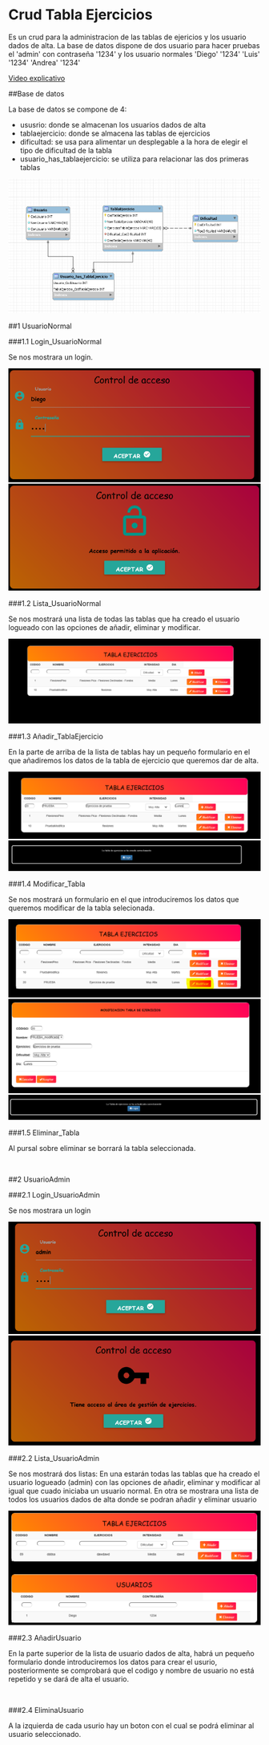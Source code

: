 # Crud Tabla Ejercicios

Es un crud para la administracion de las tablas de ejericios y los usuario dados de alta.
La base de datos dispone de dos usuario para hacer pruebas el 'admin' con contraseña '1234' y los usuario normales
'Diego' '1234'
'Luis' '1234'
'Andrea' '1234' 

<a href="https://youtu.be/De8pKZWp8lI" target="_blank">Video explicativo</a>

##Base de datos

La base de datos se compone de 4:
- ususrio: donde se almacenan los usuarios dados de alta
- tablaejercicio: donde se almacena las tablas de ejercicios
- dificultad: se usa para alimentar un desplegable a la hora de elegir el tipo de dificultad de la tabla
- usuario_has_tablaejercicio: se utiliza para relacionar las dos primeras tablas

<img src="imagenes/bbdd.png" alt="">



##1 UsuarioNormal

###1.1 Login_UsuarioNormal

Se nos mostrara un login.

<img src="imagenes/loginnormal1.png" alt="">
<img src="imagenes/loginnormal2.png" alt="">

###1.2 Lista_UsuarioNormal

Se nos mostrará una lista de todas las tablas que ha creado el usuario logueado con las opciones de añadir, eliminar y modificar.

<img src="imagenes/listarnoadmin.png" alt="">

###1.3 Añadir_TablaEjercicio

En la parte de arriba de la lista de tablas hay un pequeño formulario en el que añadiremos los datos de la tabla
de ejercicio que queremos dar de alta.

<img src="imagenes/aniadirtabla1.png" alt="">
<img src="imagenes/aniadirtabla2.png" alt="">

###1.4 Modificar_Tabla

Se nos mostrará un formulario en el que introduciremos los datos que queremos modificar de la tabla selecionada.

<img src="imagenes/modificartabla1.png" alt="">
<img src="imagenes/modificartabla2.png" alt="">
<img src="imagenes/modificartabla3.png" alt="">

###1.5 Eliminar_Tabla

Al pursal sobre eliminar se borrará la tabla seleccionada.

<img src="imagenes/eleminar.png" alt="">
<img src="imagenes/eleminar2.png" alt="">



##2 UsuarioAdmin

###2.1 Login_UsuarioAdmin

Se nos mostrara un login

<img src="imagenes/loginadmin1.png" alt="">
<img src="imagenes/loginadmin2.png" alt="">

###2.2 Lista_UsuarioAdmin

Se nos mostrará dos listas:
En una estarán todas las tablas que ha creado el usuario logueado (admin) con las opciones de añadir, eliminar y modificar al igual que cuado iniciaba un usuario normal.
En otra se mostrara una lista de todos los usuarios dados de alta donde se podran añadir y eliminar usuario

<img src="imagenes/listaradmin.png" alt="">

###2.3 AñadirUsuario

En la parte superior de la lista de usuario dados de alta, habrá un pequeño formulario donde introduciremos los datos para crear el usurio, posteriormente se comprobará
que el codigo y nombre de usuario no está repetido y se dará de alta el usuario.

<img src="imagenes/aniadeusuario1.png" alt="">
<img src="imagenes/aniadeusuario2.png" alt="">

###2.4 EliminaUsuario

A la izquierda de cada usurio hay un boton con el cual se podrá eliminar al usuario seleccionado.

<img src="imagenes/eliminausuario1.png" alt="">
<img src="imagenes/eleminausuario2.png" alt="">
